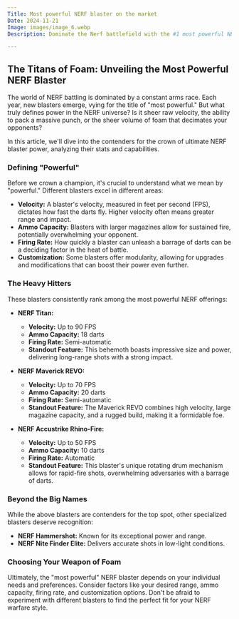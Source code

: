 ```yaml
---
Title: Most powerful NERF blaster on the market
Date: 2024-11-21
Image: images/image_6.webp
Description: Dominate the Nerf battlefield with the #1 most powerful NERF blaster, unleashing epic accuracy and range. Shop now!  

---
```


## The Titans of Foam: Unveiling the Most Powerful NERF Blaster

The world of NERF battling is dominated by a constant arms race. Each year, new blasters emerge, vying for the title of "most powerful."  But what truly defines power in the NERF universe? Is it sheer raw velocity, the ability to pack a massive punch, or the sheer volume of foam that decimates your opponents?

In this article, we'll dive into the contenders for the crown of ultimate NERF blaster power, analyzing their stats and capabilities. 

### Defining "Powerful"

Before we crown a champion, it's crucial to understand what we mean by "powerful." Different blasters excel in different areas:

* **Velocity:**  A blaster's velocity, measured in feet per second (FPS), dictates how fast the darts fly. Higher velocity often means greater range and impact.
* **Ammo Capacity:** Blasters with larger magazines allow for sustained fire, potentially overwhelming your opponent.
* **Firing Rate:** How quickly a blaster can unleash a barrage of darts can be a deciding factor in the heat of battle. 
* **Customization:** Some blasters offer modularity, allowing for upgrades and modifications that can boost their power even further.

### The Heavy Hitters

These blasters consistently rank among the most powerful NERF offerings:

* **NERF Titan:** 
    * **Velocity:**  Up to 90 FPS 
    * **Ammo Capacity:** 18 darts
    * **Firing Rate:**  Semi-automatic
    * **Standout Feature:** This behemoth boasts impressive size and power, delivering long-range shots with a strong impact.

* **NERF Maverick REVO:** 
    * **Velocity:**  Up to 70 FPS
    * **Ammo Capacity:** 20 darts
    * **Firing Rate:**  Semi-automatic
    * **Standout Feature:**  The Maverick REVO combines high velocity, large magazine capacity, and a rugged build, making it a formidable foe.

* **NERF Accustrike Rhino-Fire:** 
    * **Velocity:**  Up to 50 FPS
    * **Ammo Capacity:** 10 darts
    * **Firing Rate:**  Automatic
    * **Standout Feature:** This blaster's unique rotating drum mechanism allows for rapid-fire shots, overwhelming adversaries with a barrage of darts.

###  Beyond the Big Names

While the above blasters are contenders for the top spot, other specialized blasters deserve recognition:

* **NERF Hammershot:** Known for its exceptional power and range.
* **NERF Nite Finder Elite:** Delivers accurate shots in low-light conditions.

### Choosing Your Weapon of Foam

Ultimately, the "most powerful" NERF blaster depends on your individual needs and preferences. Consider factors like your desired range, ammo capacity, firing rate, and customization options. Don't be afraid to experiment with different blasters to find the perfect fit for your NERF warfare style.


 
